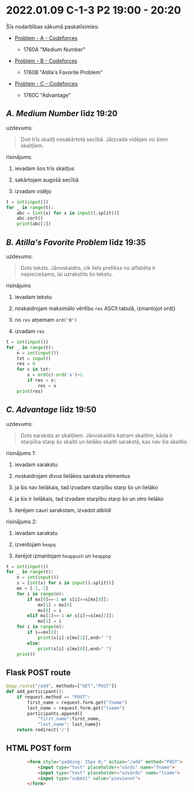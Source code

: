 # 2022.01.09 C-1-3 P2 19:00 - 20:20

Šīs nodarbības sākumā paskatīsimies:

- [Problem - A - Codeforces](https://codeforces.com/contest/1760/problem/A)
  
  - 1760A "Medium Number"

- [Problem - B - Codeforces](https://codeforces.com/contest/1760/problem/B)
  
  - 1760B "Atilla's Favorite Problem"

- [Problem - C - Codeforces](https://codeforces.com/contest/1760/problem/C)
  
  - 1760C "Advantage"

## *A. Medium Number* līdz 19:20

uzdevums:

> Doti trīs skaitļi nesakārtotā secībā. Jāizvada vidējais no šiem skaitļiem.

risinājums:

1. ievadam šos trīs skaitļus

2. sakārtojam augošā secībā

3. izvadam vidējo

```python
t = int(input())
for _ in range(t):
    abc = [int(x) for x in input().split()]
    abc.sort()
    print(abc[1])
```

## *B. Atilla's Favorite Problem* līdz 19:35

uzdevums:

> Dots teksts. Jānoskaidro, cik liels prefikss no alfabēta ir nepieciešams, lai uzrakstīts šo tekstu.

risinājums

1. ievadam tekstu

2. noskaidrojam maksimālo vērtību `res` ASCII tabulā, izmantojot ord()

3. no `res` atņemam `ord('0')`

4. izvadam `res`

```python
t = int(input())
for _ in range(t):
    n = int(input())
    txt = input()
    res = 0
    for c in txt:
        x = ord(c)-ord('a')+1
        if res < x:
            res = x
    print(res)
```

## *C. Advantage* līdz 19:50

uzdevums:

> Dots saraksts ar skaitļiem. Jānoskaidro katram skaitlim, kāda ir starpība starp šo skaitli un lielāko skaitli sarakstā, kas nav šis skaitlis.

risinājums 1:

1. ievadam sarakstu

2. noskaidrojam divus lielākos saraksta elementus

3. ja šis nav lielākais, tad izvadam starpību starp šo un lielāko

4. ja šis ir lielākais, tad izvadam starpību starp šo un otro lielāko

5. iterējam cauri sarakstam, izvadot atbildi

risinājums 2:

1. ievadam sarakstu

2. izveidojam `heapq`

3. iterējot izmantojam `heappush` un `heappop`

```python
t = int(input())
for _ in range(t):
    n = int(input())
    s = [int(x) for x in input().split()]
    mx = [-1,-1]
    for i in range(n):
        if mx[0]==-1 or s[i]>=s[mx[0]]:
            mx[1] = mx[0]
            mx[0] = i
        elif mx[1]==-1 or s[i]>=s[mx[1]]:
            mx[1] = i
    for i in range(n):
        if i==mx[0]:
            print(s[i]-s[mx[1]],end=" ")
        else:
            print(s[i]-s[mx[0]],end=" ")
    print()
```

## Flask POST route

```python
@app.route("/add", methods=["GET","POST"])
def add_participant():
    if request.method == "POST":
        first_name = request.form.get("fname")
        last_name = request.form.get("lname")
        participants.append({
            "first_name":first_name,
            "last_name": last_name})
    return redirect('/')
```

## HTML POST form

```html
        <form style="padding: 25px 0;" action="/add" method="POST">
            <input type="text" placeholder="vārds" name="fname">
            <input type="text" placeholder="uzvārds" name="lname">
            <input type="submit" value="pievienot">
        </form>
```
